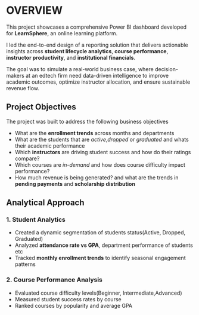 # OVERVIEW

This project showcases a comprehensive Power BI dashboard developed for **LearnSphere**, an online learning platform. 

I led the end-to-end design of a reporting solution that delivers actionable insights across **student lifecycle analytics**, **course performance**, **instructor productivity**, and **institutional financials**.

The goal was to simulate a real-world business case, where decision-makers at an edtech firm need data-driven intelligence to improve academic outcomes, optimize instructor allocation, and ensure sustainable revenue flow.


## Project Objectives

The project was built to address the following business objectives

- What are the **enrollment trends** across months and departments
- What are the students that are *active*,*dropped* or *graduated* and whats their academic performance
- Which **instructors** are driving student success and how do their ratings compare?
- Which courses are *in-demand* and how does course difficulty impact performance?
- How much revenue is being generated? and what are the trends in **pending payments** and **scholarship distribution**


## Analytical Approach

### 1. **Student Analytics**
- Created a dynamic segmentation of students status(Active, Dropped, Graduated)
- Analyzed **attendance rate vs GPA**, department performance of students etc
- Tracked **monthly enrollment trends** to identify seasonal engagement patterns

### 2. **Course Performance Analysis**
- Evaluated course difficulty levels(Beginner, Intermediate,Advanced)
- Measured student success rates by course
- Ranked courses by popularity and average GPA